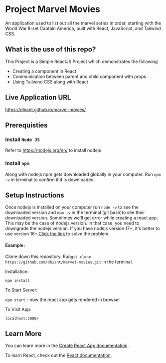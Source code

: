 # Project Marvel Movies
An application used to list out all the marvel series in order, starting with the World War II-set Captain America, built with React, JavaScript, and Tailwind CSS.

## What is the use of this repo?
This Project is a Simple ReactJS Project which demonstrates the following
<ul>
  <li>Creating a component in React</li>
  <li>Communication between parent and child component with props</li>
  <li>Using Tailwind CSS along with React</li>
</ul>

## Live Application URL
https://dhiant.github.io/marvel-movies/

## Prerequisties

### Install `Node JS`
Refer to https://nodejs.org/en/ to install nodejs

### Install `npm`
Along with nodejs npm gets downloaded globally in your computer. Run `npm -v` in terminal to confirm if it is downloaded.

## Setup Instructions
Once nodejs is installed on your computer run `node -v` to see the downloaded version and `npm -v` in the terminal (git bash)to see their downloaded version.
Sometimes we'll get error while creating a react app. This may be the case of nodejs version. In that case, you need to downgrade the nodejs version. If you have nodejs version 17+, it's better to use version 16+.<a href = "https://heynode.com/tutorial/install-nodejs-locally-nvm/" target= "_blank">Click the link </a> to solve the problem.

#### Example:  

Clone down this repository. Run`git clone https://github.com/dhiant/marvel-movies.git` in the terminal.

Installation:

`npm install` 

To Start Server:

`npm start`  - now the react app gets rendered in browser 

To Visit App:

`localhost:3000/`  

## Learn More

You can learn more in the [Create React App documentation](https://facebook.github.io/create-react-app/docs/getting-started).

To learn React, check out the [React documentation](https://reactjs.org/).

